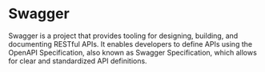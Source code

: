 # Swagger

Swagger is a project that provides tooling for designing, building, and documenting RESTful APIs. It enables developers to define APIs using the OpenAPI Specification, also known as Swagger Specification, which allows for clear and standardized API definitions.
